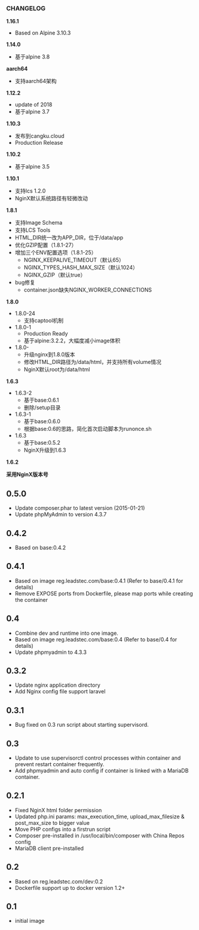 ### CHANGELOG

**1.16.1**
* Based on Alpine 3.10.3

**1.14.0**
* 基于alpine 3.8

**aarch64**
* 支持aarch64架构

**1.12.2**
* update of 2018
* 基于alpine 3.7

**1.10.3**
* 发布到cangku.cloud
* Production Release

**1.10.2**

* 基于alpine 3.5

**1.10.1**

* 支持lcs 1.2.0
* NginX默认系统路径有轻微改动

**1.8.1**

* 支持Image Schema
* 支持LCS Tools
* HTML_DIR统一改为APP_DIR，位于/data/app
* 优化GZIP配置（1.8.1-27）
* 增加三个ENV配置选项（1.8.1-25）
    - NGINX_KEEPALIVE_TIMEOUT（默认65）
    - NGINX_TYPES_HASH_MAX_SIZE（默认1024）
    - NGINX_GZIP（默认true）
* bug修复
    - container.json缺失NGINX_WORKER_CONNECTIONS

**1.8.0**

* 1.8.0-24
    - 支持captool机制
* 1.8.0-1
    - Production Ready
    - 基于alpine:3.2.2，大幅度减小image体积
* 1.8.0-
    - 升级nginx到1.8.0版本
    - 修改HTML_DIR路径为/data/html，并支持所有volume情况
    - NginX默认root为/data/html

**1.6.3**

* 1.6.3-2
    - 基于base:0.6.1
    - 删除/setup目录
* 1.6.3-1
    - 基于base:0.6.0
    - 根据base:0.6的思路，简化首次启动脚本为runonce.sh
* 1.6.3
    - 基于base:0.5.2
    - NginX升级到1.6.3

**1.6.2**

**采用NginX版本号**

## 0.5.0

* Update composer.phar to latest version (2015-01-21)
* Update phpMyAdmin to version 4.3.7

## 0.4.2

* Based on base:0.4.2

## 0.4.1

* Based on image reg.leadstec.com/base:0.4.1 (Refer to base/0.4.1 for details)
* Remove EXPOSE ports from Dockerfile, please map ports while creating the container

## 0.4

* Combine dev and runtime into one image.
* Based on image reg.leadstec.com/base:0.4 (Refer to base/0.4 for details)
* Update phpmyadmin to 4.3.3

## 0.3.2

* Update nginx application directory
* Add Nginx config file support laravel

## 0.3.1

* Bug fixed on 0.3 run script about starting supervisord.

## 0.3

* Update to use supervisorctl control processes within container and prevent restart container frequently.
* Add phpmyadmin and auto config if container is linked with a MariaDB container.

## 0.2.1

* Fixed NginX html folder permission
* Updated php.ini params: max_execution_time, upload_max_filesize & post_max_size to bigger value
* Move PHP configs into a firstrun script
* Composer pre-installed in /usr/local/bin/composer with China Repos config
* MariaDB client pre-installed

## 0.2

* Based on reg.leadstec.com/dev:0.2
* Dockerfile support up to docker version 1.2+

## 0.1

* initial image
